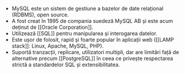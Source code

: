 
- MySQL este un sistem de gestiune a bazelor de date relațional (RDBMS), open source.
- A fost creat în 1995 de compania suedeză MySQL AB și este acum deținut de [[Oracle Corporation]].
- Utilizează [[SQL]] pentru manipularea și interogarea datelor.
- Este ușor de folosit, rapid și foarte popular în aplicații web ([[LAMP stack]]: Linux, Apache, MySQL, PHP).
- Suportă tranzacții, replicare, utilizatori multipli, dar are limitări față de alternative precum [[PostgreSQL]] în ceea ce privește respectarea strictă a standardelor SQL și extensibilitatea.

